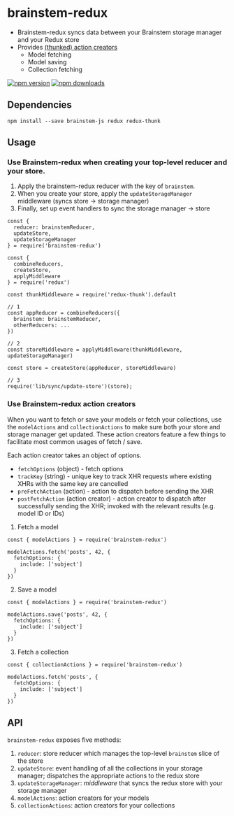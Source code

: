 # brainstem-redux

- Brainstem-redux syncs data between your Brainstem storage manager and your Redux store
- Provides [(thunked) action creators](http://redux.js.org/docs/advanced/AsyncActions.html)
  - Model fetching
  - Model saving
  - Collection fetching

[![npm version](https://img.shields.io/npm/v/brainstem-redux.svg?style=flat-square)](https://www.npmjs.com/package/brainstem-redux)
[![npm downloads](https://img.shields.io/npm/dm/brainstem-redux.svg?style=flat-square)](https://www.npmjs.com/package/brainstem-redux)

## Dependencies

    npm install --save brainstem-js redux redux-thunk

## Usage

### Use Brainstem-redux when creating your top-level reducer and your store. 

1. Apply the brainstem-redux reducer with the key of `brainstem`. 
2. When you create your store, apply the `updateStorageManager` middleware (syncs store -> storage manager)
3. Finally, set up event handlers to sync the storage manager -> store

```
const { 
  reducer: brainstemReducer, 
  updateStore, 
  updateStorageManager 
} = require('brainstem-redux')

const { 
  combineReducers, 
  createStore, 
  applyMiddleware 
} = require('redux')

const thunkMiddleware = require('redux-thunk').default

// 1
const appReducer = combineReducers({ 
  brainstem: brainstemReducer, 
  otherReducers: ...
})

// 2
const storeMiddleware = applyMiddleware(thunkMiddleware, updateStorageManager)

const store = createStore(appReducer, storeMiddleware)

// 3
require('lib/sync/update-store')(store);
```

### Use Brainstem-redux action creators

When you want to fetch or save your models or fetch your collections, use the `modelActions` and `collectionActions` to make sure both your store and storage manager get updated. These action creators feature a few things to facilitate most common usages of fetch / save. 

Each action creator takes an object of options. 

 - `fetchOptions` (object) - fetch options
 - `trackKey` (string) - unique key to track XHR requests where existing XHRs with the same key are cancelled
 - `preFetchAction` (action) - action to dispatch before sending the XHR
 - `postFetchAction` (action creator) - action creator to dispatch after successfully sending the XHR; invoked with the relevant results (e.g. model ID or IDs) 

1. Fetch a model

```
const { modelActions } = require('brainstem-redux')

modelActions.fetch('posts', 42, { 
  fetchOptions: { 
    include: ['subject'] 
  }
})
```

2. Save a model

```
const { modelActions } = require('brainstem-redux')

modelActions.save('posts', 42, { 
  fetchOptions: { 
    include: ['subject'] 
  }
})
```

3. Fetch a collection

```
const { collectionActions } = require('brainstem-redux')

modelActions.fetch('posts', { 
  fetchOptions: { 
    include: ['subject'] 
  }
})
```

## API
`brainstem-redux` exposes five methods:

1. `reducer`: store reducer which manages the top-level `brainstem` slice of the store
2. `updateStore`: event handling of all the collections in your storage manager; dispatches the appropriate actions to the redux store
3. `updateStorageManager`: *middleware* that syncs the redux store with your storage manager
4. `modelActions`: action creators for your models
5. `collectionActions`: action creators for your collections
